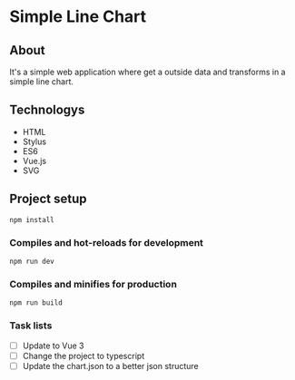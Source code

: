 # Simple Line Chart

## About

It's a simple web application where get a outside data and transforms in a simple line chart.

## Technologys

- HTML
- Stylus
- ES6
- Vue.js
- SVG

## Project setup
```
npm install
```

### Compiles and hot-reloads for development
```
npm run dev
```

### Compiles and minifies for production
```
npm run build
```

### Task lists

- [ ] Update to Vue 3
- [ ] Change the project to typescript
- [ ] Update the chart.json to a better json structure